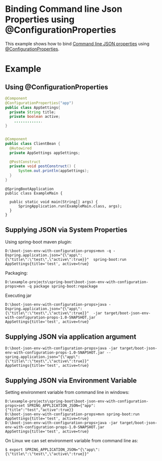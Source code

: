 # Binding Command line Json Properties using @ConfigurationProperties

This example shows how to bind [Command line JSON properties](https://www.logicbig.com/tutorials/spring-framework/spring-boot/json-env-properties.html) using [@ConfigurationProperties](https://www.logicbig.com/tutorials/spring-framework/spring-boot/configuration-properties.html).

# Example

## Using @ConfigurationProperties

```java
@Component
@ConfigurationProperties("app")
public class AppSettings{
  private String title;
  private boolean active;
    .............
}
```



```java

@Component
public class ClientBean {
  @Autowired
  private AppSettings appSettings;

  @PostConstruct
  private void postConstruct() {
      System.out.println(appSettings);
  }
}
```

```
@SpringBootApplication
public class ExampleMain {

  public static void main(String[] args) {
      SpringApplication.run(ExampleMain.class, args);
  }
}
```

## Supplying JSON via System Properties

Using spring-boot maven plugin:

```
D:\boot-json-env-with-configuration-props>mvn -q -Dspring.application.json="{\"app\":{\"title\":\"test\",\"active\":true}}"  spring-boot:run
AppSettings{title='test', active=true}
```

Packaging:

```
D:\example-projects\spring-boot\boot-json-env-with-configuration-props>mvn -q package spring-boot:repackage
```

Executing jar

```
D:\boot-json-env-with-configuration-props>java -Dspring.application.json="{\"app\":{\"title\":\"test\",\"active\":true}}"  -jar target/boot-json-env-with-configuration-props-1.0-SNAPSHOT.jar
AppSettings{title='test', active=true}
```

## Supplying JSON via application argument

```
D:\boot-json-env-with-configuration-props>java -jar target/boot-json-env-with-configuration-props-1.0-SNAPSHOT.jar --spring.application.json="{\"app\":{\"title\":\"test\",\"active\":true}}"
AppSettings{title='test', active=true}
```

## Supplying JSON via Environment Variable

Setting environment variable from command line in windows:

```
D:\example-projects\spring-boot\boot-json-env-with-configuration-props>set SPRING_APPLICATION_JSON={"app":{"title":"test","active":true}}
D:\boot-json-env-with-configuration-props>mvn spring-boot:run
AppSettings{title='test', active=true}
D:\boot-json-env-with-configuration-props>java -jar target/boot-json-env-with-configuration-props-1.0-SNAPSHOT.jar
AppSettings{title='test', active=true}
```

On Linux we can set environment variable from command line as:

```
$ export SPRING_APPLICATION_JSON="{\"app\":{\"title\":\"test\",\"active\":true}}"
```